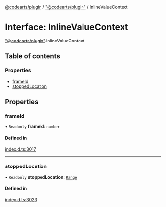 [@codearts/plugin](../README.md) / ["@codearts/plugin"](../modules/_codearts_plugin_.md) / InlineValueContext

# Interface: InlineValueContext

["@codearts/plugin"](../modules/_codearts_plugin_.md).InlineValueContext

## Table of contents

### Properties

- [frameId](codearts_plugin_.InlineValueContext.md#frameid)
- [stoppedLocation](codearts_plugin_.InlineValueContext.md#stoppedlocation)

## Properties

### frameId

• `Readonly` **frameId**: `number`

#### Defined in

[index.d.ts:3017](https://github.com/huaweicloud/cloudide-plugin-api/blob/a4193a8/index.d.ts#L3017)

___

### stoppedLocation

• `Readonly` **stoppedLocation**: [`Range`](../classes/codearts_plugin_.Range.md)

#### Defined in

[index.d.ts:3023](https://github.com/huaweicloud/cloudide-plugin-api/blob/a4193a8/index.d.ts#L3023)

